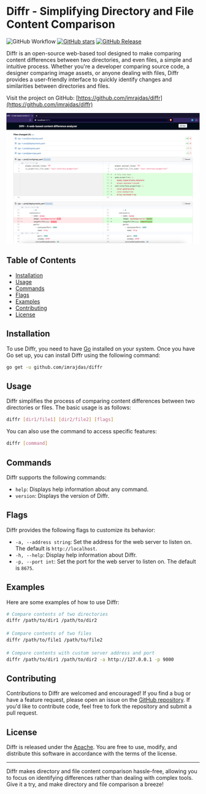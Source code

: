 # Diffr - Simplifying Directory and File Content Comparison

![GitHub Workflow](https://github.com/imrajdas/diffr/actions/workflows/build-check.yml/badge.svg?branch=main)
[![GitHub stars](https://img.shields.io/github/stars/imrajdas/diffr?style=social)](https://github.com/imrajdas/diffr/stargazers)
[![GitHub Release](https://img.shields.io/github/release/imrajdas/diffr.svg?style=flat)]()


Diffr is an open-source web-based tool designed to make comparing content differences between two directories, and even files, a simple and intuitive process. Whether you're a developer comparing source code, a designer comparing image assets, or anyone dealing with files, Diffr provides a user-friendly interface to quickly identify changes and similarities between directories and files.

Visit the project on GitHub: [https://github.com/imrajdas/diffr](https://github.com/imrajdas/diffr)

<img src="./static/images/demo.png">

## Table of Contents

- [Installation](#installation)
- [Usage](#usage)
- [Commands](#commands)
- [Flags](#flags)
- [Examples](#examples)
- [Contributing](#contributing)
- [License](#license)

## Installation

To use Diffr, you need to have [Go](https://golang.org/) installed on your system. Once you have Go set up, you can install Diffr using the following command:

```bash
go get -u github.com/imrajdas/diffr
```

## Usage

Diffr simplifies the process of comparing content differences between two directories or files. The basic usage is as follows:

```bash
diffr [dir1/file1] [dir2/file2] [flags]
```

You can also use the command to access specific features:

```bash
diffr [command]
```

## Commands

Diffr supports the following commands:

- `help`: Displays help information about any command.
- `version`: Displays the version of Diffr.

## Flags

Diffr provides the following flags to customize its behavior:

- `-a, --address string`: Set the address for the web server to listen on. The default is `http://localhost`.
- `-h, --help`: Display help information about Diffr.
- `-p, --port int`: Set the port for the web server to listen on. The default is `8675`.

## Examples

Here are some examples of how to use Diffr:

```bash
# Compare contents of two directories
diffr /path/to/dir1 /path/to/dir2

# Compare contents of two files
diffr /path/to/file1 /path/to/file2

# Compare contents with custom server address and port
diffr /path/to/dir1 /path/to/dir2 -a http://127.0.0.1 -p 9000
```

## Contributing

Contributions to Diffr are welcomed and encouraged! If you find a bug or have a feature request, please open an issue on the [GitHub repository](https://github.com/imrajdas/diffr). If you'd like to contribute code, feel free to fork the repository and submit a pull request.

## License

Diffr is released under the [Apache](LICENSE). You are free to use, modify, and distribute this software in accordance with the terms of the license.

---

Diffr makes directory and file content comparison hassle-free, allowing you to focus on identifying differences rather than dealing with complex tools. Give it a try, and make directory and file comparison a breeze!